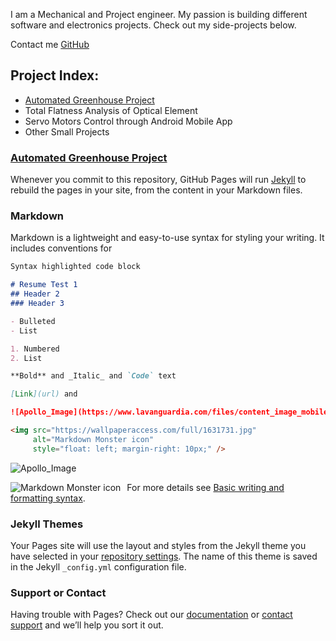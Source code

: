 I am a Mechanical and Project engineer. My passion is building different software and electronics projects.
Check out my side-projects below.

Contact me [GitHub](https://github.com/scostas54) 

## Project Index:

- [Automated Greenhouse Project](https://github.com/scostas54/Greenhouse_Project)
- Total Flatness Analysis of Optical Element
- Servo Motors Control through Android Mobile App
- Other Small Projects


### [Automated Greenhouse Project](https://github.com/scostas54/Greenhouse_Project)

Whenever you commit to this repository, GitHub Pages will run [Jekyll](https://jekyllrb.com/) to rebuild the pages in your site, from the content in your Markdown files.

### Markdown

Markdown is a lightweight and easy-to-use syntax for styling your writing. It includes conventions for

```markdown
Syntax highlighted code block

# Resume Test 1
## Header 2
### Header 3

- Bulleted
- List

1. Numbered
2. List

**Bold** and _Italic_ and `Code` text

[Link](url) and 

![Apollo_Image](https://www.lavanguardia.com/files/content_image_mobile_filter/uploads/2019/07/09/5fa52d24adc0d.jpeg)

<img src="https://wallpaperaccess.com/full/1631731.jpg"
     alt="Markdown Monster icon"
     style="float: left; margin-right: 10px;" />
```

![Apollo_Image](https://www.lavanguardia.com/files/content_image_mobile_filter/uploads/2019/07/09/5fa52d24adc0d.jpeg)

<img src="https://wallpaperaccess.com/full/1631731.jpg"
     alt="Markdown Monster icon"
     style="float: left; margin-right: 10px;" />

For more details see [Basic writing and formatting syntax](https://docs.github.com/en/github/writing-on-github/getting-started-with-writing-and-formatting-on-github/basic-writing-and-formatting-syntax).

### Jekyll Themes

Your Pages site will use the layout and styles from the Jekyll theme you have selected in your [repository settings](https://github.com/scostas54/scostas54.github.io/settings/pages). The name of this theme is saved in the Jekyll `_config.yml` configuration file.

### Support or Contact

Having trouble with Pages? Check out our [documentation](https://docs.github.com/categories/github-pages-basics/) or [contact support](https://support.github.com/contact) and we’ll help you sort it out.
